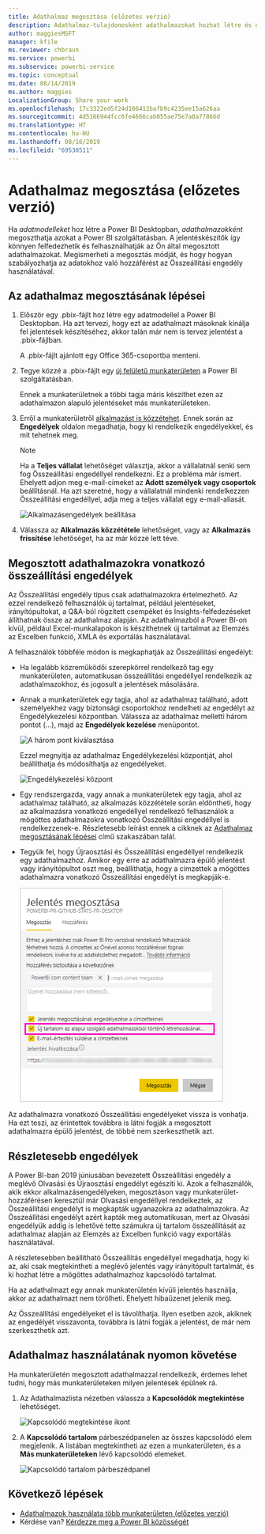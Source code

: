 ```yaml
---
title: Adathalmaz megosztása (előzetes verzió)
description: Adathalmaz-tulajdonosként adathalmazokat hozhat létre és oszthat meg, hogy mások használhassák azokat. Ismerje meg, hogyan szabályozhatja az Összeállítási engedély használatával, hogy ki férhet hozzá az adatokhoz.
author: maggiesMSFT
manager: kfile
ms.reviewer: chbraun
ms.service: powerbi
ms.subservice: powerbi-service
ms.topic: conceptual
ms.date: 08/14/2019
ms.author: maggies
LocalizationGroup: Share your work
ms.openlocfilehash: 17c3322ed5f24d106412bafb9c4235ee15a626aa
ms.sourcegitcommit: 4d5166944fcc6fe4666cab055ae75e7a0a77866d
ms.translationtype: HT
ms.contentlocale: hu-HU
ms.lasthandoff: 08/16/2019
ms.locfileid: "69530511"
---
```

# <a name="share-a-dataset-preview"></a>Adathalmaz megosztása (előzetes verzió)

Ha *adatmodelleket* hoz létre a Power BI Desktopban, *adathalmazokként* megoszthatja azokat a Power BI szolgáltatásban. A jelentéskészítők így könnyen felfedezhetik és felhasználhatják az Ön által megosztott adathalmazokat. Megismerheti a megosztás módját, és hogy hogyan szabályozhatja az adatokhoz való hozzáférést az Összeállítási engedély használatával.

## <a name="steps-to-sharing-your-dataset"></a>Az adathalmaz megosztásának lépései

1. Először egy .pbix-fájlt hoz létre egy adatmodellel a Power BI Desktopban. Ha azt tervezi, hogy ezt az adathalmazt másoknak kínálja fel jelentések készítéséhez, akkor talán már nem is tervez jelentést a .pbix-fájlban.

    A .pbix-fájlt ajánlott egy Office 365-csoportba menteni.

1. Tegye közzé a .pbix-fájlt egy [új felületű munkaterületen](service-create-the-new-workspaces.md) a Power BI szolgáltatásban.
    
    Ennek a munkaterületnek a többi tagja máris készíthet ezen az adathalmazon alapuló jelentéseket más munkaterületeken.

1. Erről a munkaterületről [alkalmazást is közzétehet](service-create-distribute-apps.md). Ennek során az **Engedélyek** oldalon megadhatja, hogy ki rendelkezik engedélyekkel, és mit tehetnek meg.

    > [!NOTE]
    > Ha a **Teljes vállalat** lehetőséget választja, akkor a vállalatnál senki sem fog Összeállítási engedéllyel rendelkezni. Ez a probléma már ismert. Ehelyett adjon meg e-mail-címeket az **Adott személyek vagy csoportok** beállításnál.  Ha azt szeretné, hogy a vállalatnál mindenki rendelkezzen Összeállítási engedéllyel, adja meg a teljes vállalat egy e-mail-aliasát.

    ![Alkalmazásengedélyek beállítása](media/service-datasets-build-permissions/power-bi-dataset-app-permissions.png)

1. Válassza az **Alkalmazás közzététele** lehetőséget, vagy az **Alkalmazás frissítése** lehetőséget, ha az már közzé lett téve.

## <a name="build-permissions-for-shared-datasets"></a>Megosztott adathalmazokra vonatkozó összeállítási engedélyek

Az Összeállítási engedély típus csak adathalmazokra értelmezhető. Az ezzel rendelkező felhasználók új tartalmat, például jelentéseket, irányítópultokat, a Q&A-ból rögzített csempéket és Insights-felfedezéseket állíthatnak össze az adathalmaz alapján. Az adathalmazból a Power BI-on kívül, például Excel-munkalapokon is készíthetnek új tartalmat az Elemzés az Excelben funkció, XMLA és exportálás használatával.

A felhasználók többféle módon is megkaphatják az Összeállítási engedélyt:

- Ha legalább közreműködői szerepkörrel rendelkező tag egy munkaterületen, automatikusan összeállítási engedéllyel rendelkezik az adathalmazokhoz, és jogosult a jelentések másolására.
 
- Annak a munkaterületek egy tagja, ahol az adathalmaz található, adott személyekhez vagy biztonsági csoportokhoz rendelheti az engedélyt az Engedélykezelési központban. Válassza az adathalmaz melletti három pontot (...), majd az **Engedélyek kezelése** menüpontot.

    ![A három pont kiválasztása](media/service-datasets-build-permissions/power-bi-dataset-manage-permissions.png)

    Ezzel megnyitja az adathalmaz Engedélykezelési központját, ahol beállíthatja és módosíthatja az engedélyeket.

    ![Engedélykezelési központ](media/service-datasets-build-permissions/power-bi-dataset-permissions.png)

- Egy rendszergazda, vagy annak a munkaterületek egy tagja, ahol az adathalmaz található, az alkalmazás közzététele során eldöntheti, hogy az alkalmazásra vonatkozó engedéllyel rendelkező felhasználók a mögöttes adathalmazokra vonatkozó Összeállítási engedéllyel is rendelkezzenek-e. Részletesebb leírást ennek a cikknek az [Adathalmaz megosztásának lépései](#steps-to-sharing-your-dataset) című szakaszában talál.

- Tegyük fel, hogy Újraosztási és Összeállítási engedéllyel rendelkezik egy adathalmazhoz. Amikor egy erre az adathalmazra épülő jelentést vagy irányítópultot oszt meg, beállíthatja, hogy a címzettek a mögöttes adathalmazra vonatkozó Összeállítási engedélyt is megkapják-e.

    ![Összeállítási engedélyek](media/service-datasets-build-permissions/power-bi-share-report-allow-users.png)

Az adathalmazra vonatkozó Összeállítási engedélyeket vissza is vonhatja. Ha ezt teszi, az érintettek továbbra is látni fogják a megosztott adathalmazra épülő jelentést, de többé nem szerkeszthetik azt.

## <a name="more-granular-permissions"></a>Részletesebb engedélyek

A Power BI-ban 2019 júniusában bevezetett Összeállítási engedély a meglévő Olvasási és Újraosztási engedélyt egészíti ki. Azok a felhasználók, akik ekkor alkalmazásengedélyeken, megosztáson vagy munkaterület-hozzáférésen keresztül már Olvasási engedéllyel rendelkeztek, az Összeállítási engedélyt is megkapták ugyanazokra az adathalmazokra. Az Összeállítási engedélyt azért kapták meg automatikusan, mert az Olvasási engedélyük addig is lehetővé tette számukra új tartalom összeállítását az adathalmaz alapján az Elemzés az Excelben funkció vagy exportálás használatával.

A részletesebben beállítható Összeállítás engedéllyel megadhatja, hogy ki az, aki csak megtekintheti a meglévő jelentés vagy irányítópult tartalmát, és ki hozhat létre a mögöttes adathalmazhoz kapcsolódó tartalmat.

Ha az adathalmazt egy annak munkaterületén kívüli jelentés használja, akkor az adathalmazt nem törölheti. Ehelyett hibaüzenet jelenik meg.

Az Összeállítási engedélyeket el is távolíthatja. Ilyen esetben azok, akiknek az engedélyét visszavonta, továbbra is látni fogják a jelentést, de már nem szerkeszthetik azt.

## <a name="track-your-dataset-usage"></a>Adathalmaz használatának nyomon követése

Ha munkaterületén megosztott adathalmazzal rendelkezik, érdemes lehet tudni, hogy más munkaterületeken milyen jelentések épülnek rá.

1. Az Adathalmazlista nézetben válassza a **Kapcsolódók megtekintése** lehetőséget.

    ![Kapcsolódó megtekintése ikont](media/service-datasets-build-permissions/power-bi-dataset-view-related-to-dataset.png)

1. A **Kapcsolódó tartalom** párbeszédpanelen az összes kapcsolódó elem megjelenik. A listában megtekintheti az ezen a munkaterületen, és a **Más munkaterületeken** lévő kapcsolódó elemeket.
 
    ![Kapcsolódó tartalom párbeszédpanel](media/service-datasets-build-permissions/power-bi-dataset-related-workspaces.png)

## <a name="next-steps"></a>Következő lépések

- [Adathalmazok használata több munkaterületen (előzetes verzió)](service-datasets-across-workspaces.md)
- Kérdése van? [Kérdezze meg a Power BI közösségét](http://community.powerbi.com/)
